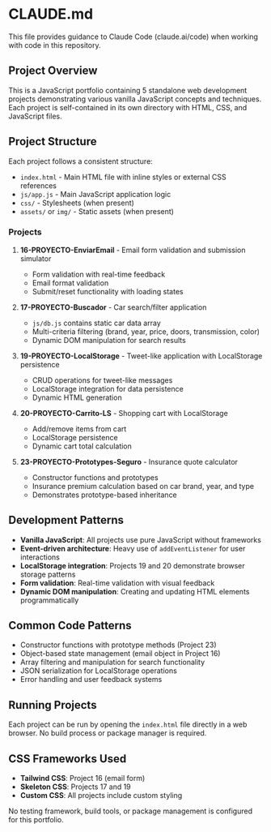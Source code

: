 # CLAUDE.md

This file provides guidance to Claude Code (claude.ai/code) when working with code in this repository.

## Project Overview

This is a JavaScript portfolio containing 5 standalone web development projects demonstrating various vanilla JavaScript concepts and techniques. Each project is self-contained in its own directory with HTML, CSS, and JavaScript files.

## Project Structure

Each project follows a consistent structure:
- `index.html` - Main HTML file with inline styles or external CSS references
- `js/app.js` - Main JavaScript application logic
- `css/` - Stylesheets (when present)
- `assets/` or `img/` - Static assets (when present)

### Projects

1. **16-PROYECTO-EnviarEmail** - Email form validation and submission simulator
   - Form validation with real-time feedback
   - Email format validation
   - Submit/reset functionality with loading states

2. **17-PROYECTO-Buscador** - Car search/filter application
   - `js/db.js` contains static car data array
   - Multi-criteria filtering (brand, year, price, doors, transmission, color)
   - Dynamic DOM manipulation for search results

3. **19-PROYECTO-LocalStorage** - Tweet-like application with LocalStorage persistence
   - CRUD operations for tweet-like messages
   - LocalStorage integration for data persistence
   - Dynamic HTML generation

4. **20-PROYECTO-Carrito-LS** - Shopping cart with LocalStorage
   - Add/remove items from cart
   - LocalStorage persistence
   - Dynamic cart total calculation

5. **23-PROYECTO-Prototypes-Seguro** - Insurance quote calculator
   - Constructor functions and prototypes
   - Insurance premium calculation based on car brand, year, and type
   - Demonstrates prototype-based inheritance

## Development Patterns

- **Vanilla JavaScript**: All projects use pure JavaScript without frameworks
- **Event-driven architecture**: Heavy use of `addEventListener` for user interactions
- **LocalStorage integration**: Projects 19 and 20 demonstrate browser storage patterns
- **Form validation**: Real-time validation with visual feedback
- **Dynamic DOM manipulation**: Creating and updating HTML elements programmatically

## Common Code Patterns

- Constructor functions with prototype methods (Project 23)
- Object-based state management (email object in Project 16)
- Array filtering and manipulation for search functionality
- JSON serialization for LocalStorage operations
- Error handling and user feedback systems

## Running Projects

Each project can be run by opening the `index.html` file directly in a web browser. No build process or package manager is required.

## CSS Frameworks Used

- **Tailwind CSS**: Project 16 (email form)
- **Skeleton CSS**: Projects 17 and 19 
- **Custom CSS**: All projects include custom styling

No testing framework, build tools, or package management is configured for this portfolio.